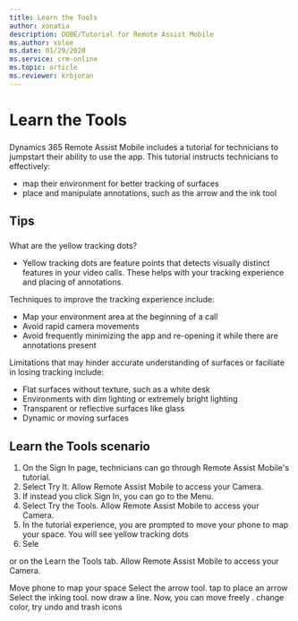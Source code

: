 ```yaml
---
title: Learn the Tools
author: xonatia
description: OOBE/Tutorial for Remote Assist Mobile 
ms.author: xolee
ms.date: 01/29/2020
ms.service: crm-online
ms.topic: article
ms.reviewer: krbjoran
---
```

# Learn the Tools

###
Dynamics 365 Remote Assist Mobile includes a tutorial for technicians to jumpstart their ability to use the app. This tutorial instructs technicians to effectively: 
- map their environment for better tracking of surfaces
- place and manipulate annotations, such as the arrow and the ink tool

## Tips 
###
What are the yellow tracking dots?
- Yellow tracking dots are feature points that detects visually distinct features in your video calls. These helps with your tracking experience and placing of annotations. 

Techniques to improve the tracking experience include:
-	Map your environment area at the beginning of a call
- Avoid rapid camera movements
- Avoid frequently minimizing the app and re-opening it while there are annotations present 

Limitations that may hinder accurate understanding of surfaces or faciliate in losing tracking include:
- Flat surfaces without texture, such as a white desk
- Environments with dim lighting or extremely bright lighting
- Transparent or reflective surfaces like glass
- Dynamic or moving surfaces

## Learn the Tools scenario
1. On the Sign In page, technicians can go through Remote Assist Mobile's tutorial. 
2. Select Try It. Allow Remote Assist Mobile to access your Camera. 
3. If instead you click Sign In, you can go to the Menu. 
4. Select Try the Tools. Allow Remote Assist Mobile to access your Camera. 
5. In the tutorial experience, you are prompted to move your phone to map your space. You will see yellow tracking dots  
6. Sele

or on the Learn the Tools tab. Allow Remote Assist Mobile to access your Camera. 

Move phone to map your space 
Select the arrow tool. tap to place an arrow 
Select the inking tool. now draw a line. 
Now, you can move freely . change color, try undo and trash icons
